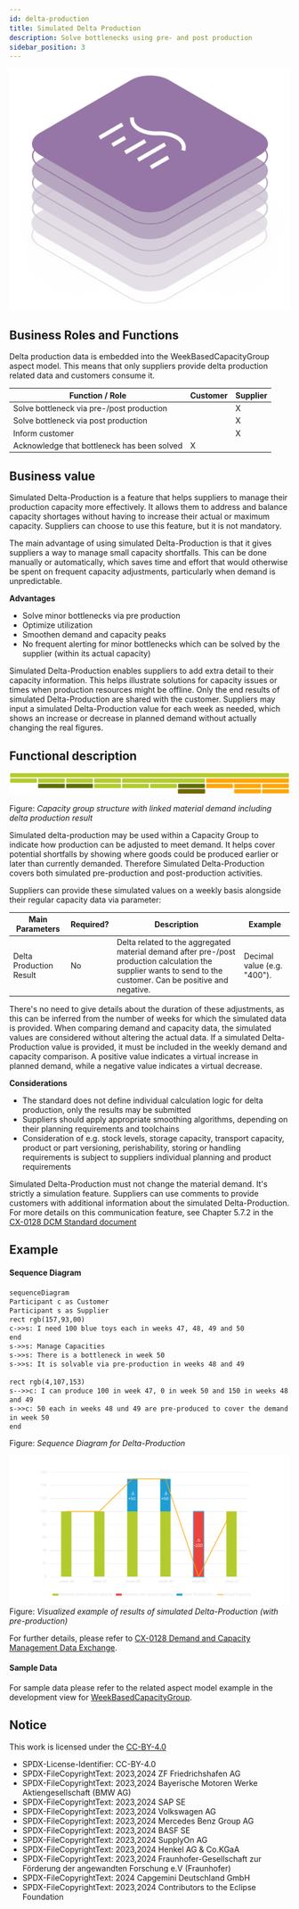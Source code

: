 ```yaml
---
id: delta-production
title: Simulated Delta Production
description: Solve bottlenecks using pre- and post production
sidebar_position: 3
---
```


![DCM kit banner](/img/kit-icons/dcm-kit-icon.svg)

## Business Roles and Functions

Delta production data is embedded into the WeekBasedCapacityGroup aspect model. This means that only suppliers provide delta production related data and customers consume it.

|Function / Role|Customer|Supplier|
|-|-|-|
|Solve bottleneck via pre-/post production||X|
|Solve bottleneck via post production||X|
|Inform customer||X|
|Acknowledge that bottleneck has been solved|X||

## Business value
Simulated Delta-Production is a feature that helps suppliers to manage their production capacity more effectively. It allows them to address and balance capacity shortages without having to increase their actual or maximum capacity. Suppliers can choose to use this feature, but it is not mandatory. 

The main advantage of using simulated Delta-Production is that it gives suppliers a way to manage small capacity shortfalls. This can be done manually or automatically, which saves time and effort that would otherwise be spent on frequent capacity adjustments, particularly when demand is unpredictable.

**Advantages**

- Solve minor bottlenecks via pre production
- Optimize utilization
- Smoothen demand and capacity peaks
- No frequent alerting for minor bottlenecks which can be solved by the supplier (within its actual capacity)

Simulated Delta-Production enables suppliers to add extra detail to their capacity information. This helps illustrate solutions for capacity issues or times when production resources might be offline. Only the end results of simulated Delta-Production are shared with the customer. Suppliers may input a simulated Delta-Production value for each week as needed, which shows an increase or decrease in planned demand without actually changing the real figures.

## Functional description
![DCM_DeltaProduction](./resources/business-process_DeltaProduction_functional.svg)

Figure: *Capacity group structure with linked material demand including delta production result*

Simulated delta-production may be used within a Capacity Group to indicate how production can be adjusted to meet demand. It helps cover potential shortfalls by showing where goods could be produced earlier or later than currently demanded. Therefore Simulated Delta-Production covers both simulated pre-production and post-production activities.

Suppliers can provide these simulated values on a weekly basis alongside their regular capacity data via parameter:

| Main Parameters | Required? | Description | Example |
|-|-|-|-|
| Delta Production Result | No | Delta related to the aggregated material demand after pre-/post production calculation the supplier wants to send to the customer. Can be positive and negative.| Decimal value (e.g. "400"). |

There's no need to give details about the duration of these adjustments, as this can be inferred from the number of weeks for which the simulated data is provided.
When comparing demand and capacity data, the simulated values are considered without altering the actual data. If a simulated Delta-Production value is provided, it must be included in the weekly demand and capacity comparison. A positive value indicates a virtual increase in planned demand, while a negative value indicates a virtual decrease.

**Considerations**

- The standard does not define individual calculation logic for delta production, only the results may be submitted
- Suppliers should apply appropriate smoothing algorithms, depending on their planning requirements and toolchains
- Consideration of e.g. stock levels, storage capacity, transport capacity, product or part versioning, perishability, storing or handling requirements is subject to suppliers individual planning and product requirements

Simulated Delta-Production must not change the material demand. It's strictly a simulation feature.
Suppliers can use comments to provide customers with additional information about the simulated Delta-Production. For more details on this communication feature, see Chapter 5.7.2 in the [CX-0128 DCM Standard document](https://catenax-ev.github.io/docs/standards/CX-0128-DemandandCapacityManagementDataExchange)

## Example
#### Sequence Diagram
```mermaid
sequenceDiagram
Participant c as Customer
Participant s as Supplier
rect rgb(157,93,00) 
c->>s: I need 100 blue toys each in weeks 47, 48, 49 and 50
end
s->>s: Manage Capacities
s->>s: There is a bottleneck in week 50
s->>s: It is solvable via pre-production in weeks 48 and 49  

rect rgb(4,107,153)
s-->>c: I can produce 100 in week 47, 0 in week 50 and 150 in weeks 48 and 49
s->>c: 50 each in weeks 48 und 49 are pre-produced to cover the demand in week 50
end
```
<!---![DeltaProduction_swimlane](./resources/business-process_DeltaProduction_sequence.svg)--->
Figure: *Sequence Diagram for Delta-Production*

![DCM_DeltaProduction](./resources/business-process_DeltaProduction_example_diagram.svg)
Figure: *Visualized example of results of simulated Delta-Production (with pre-production)*

For further details, please refer to [CX-0128 Demand and Capacity Management Data Exchange][StandardLibrary].

#### Sample Data
For sample data please refer to the related aspect model example in the development view for [WeekBasedCapacityGroup](https://eclipse-tractusx.github.io/docs-kits/kits/DCM-Kit/development-view/model-WeekBasedCapacityGroup/).

## Notice

This work is licensed under the [CC-BY-4.0](https://creativecommons.org/licenses/by/4.0/legalcode)

- SPDX-License-Identifier: CC-BY-4.0
- SPDX-FileCopyrightText: 2023,2024 ZF Friedrichshafen AG
- SPDX-FileCopyrightText: 2023,2024 Bayerische Motoren Werke Aktiengesellschaft (BMW AG)
- SPDX-FileCopyrightText: 2023,2024 SAP SE
- SPDX-FileCopyrightText: 2023,2024 Volkswagen AG
- SPDX-FileCopyrightText: 2023,2024 Mercedes Benz Group AG
- SPDX-FileCopyrightText: 2023,2024 BASF SE
- SPDX-FileCopyrightText: 2023,2024 SupplyOn AG
- SPDX-FileCopyrightText: 2023,2024 Henkel AG & Co.KGaA
- SPDX-FileCopyrightText: 2023,2024 Fraunhofer-Gesellschaft zur Förderung der angewandten Forschung e.V (Fraunhofer)
- SPDX-FileCopyrightText: 2024 Capgemini Deutschland GmbH
- SPDX-FileCopyrightText: 2023,2024 Contributors to the Eclipse Foundation

[StandardLibrary]: https://catenax-ev.github.io/docs/next/standards/CX-0128-DemandandCapacityManagementDataExchange
